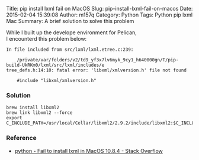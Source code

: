 Title: pip install lxml fail on MacOS
Slug: pip-install-lxml-fail-on-macos
Date: 2015-02-04 15:39:08
Author: m157q
Category: Python
Tags: Python pip lxml Mac
Summary: A brief solution to solve this problem

While I built up the develope environment for Pelican,   
I encounterd this problem below:

```
In file included from src/lxml/lxml.etree.c:239:

    /private/var/folders/v2/td9_yf3x7lv6myk_9cy1_h640000gn/T/pip-build-UkRKm0/lxml/src/lxml/includes/e
tree_defs.h:14:10: fatal error: 'libxml/xmlversion.h' file not found

    #include "libxml/xmlversion.h"
```

### Solution

```
brew install libxml2
brew link libxml2 --force
export C_INCLUDE_PATH=/usr/local/Cellar/libxml2/2.9.2/include/libxml2:$C_INCLUDE_PATH
```

### Reference

- [python - Fail to install lxml in MacOS 10.8.4 - Stack Overflow](http://stackoverflow.com/questions/17857858/fail-to-install-lxml-in-macos-10-8-4)

